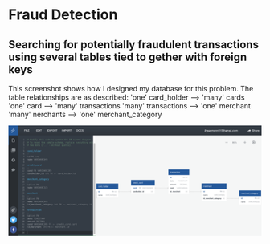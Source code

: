 # Fraud Detection
## Searching for potentially fraudulent transactions using several tables tied to gether with foreign keys

This screenshot shows how I designed my database for this problem. The table relationships are as described:
  'one' card_holder --> 'many' cards 
  'one' card --> 'many' transactions
  'many' transactions --> 'one' merchant
  'many' nerchants --> 'one' merchant_category
  
  
![ERD](ERD.png)
